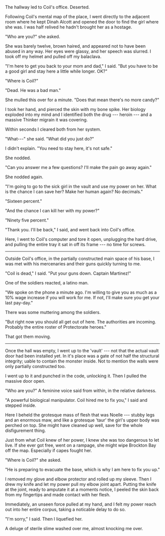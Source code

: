 The hallway led to Coil's office. Deserted.

Following Coil's mental map of the place, I went directly to the adjacent room where he
kept Dinah Alcott and opened the door to find the girl where she was. I was half relived
he hadn't brought her as a hostage.

"Who are you?" she asked.

She was barely twelve, brown haired, and appeared not to have been abused in any way. Her eyes
were glassy, and her speech was slurred. I took off my helmet and pulled off my balaclava.

"I'm here to get you back to your mom and dad," I said. "But you have to be a good girl and
stay here a little while longer. OK?"

"Where is Coil?"

"Dead. He was a bad man."

She mulled this over for a minute. "Does that mean there's no more candy?"

I took her hand, and pierced the skin with my bone spike. Her biology exploded
into my mind and I identified both the drug --- heroin --- and a massive Thinker migrain
it was covering.

Within seconds I cleared both from her system.

"What---" she said. "What did you just do?"

I didn't explain. "You need to stay here, it's not safe."

She nodded.

"Can you answer me a few questions? I'll make the pain go away again."

She nodded again.

"I'm going to go to the sick girl in the vault and use my power on her. What is the chance I
can save her? Make her human again? No decimals."

"Sixteen percent."

"And the chance I can kill her with my power?"

"Ninety five percent."

"Thank you. I'll be back," I said, and went back into Coil's office.

Here, I went to Coil's computer and tore it open, unplugging the hard drive, and pulling
the entire tray it sat in off its frame --- no time for screws.

----

Outside Coil's office, in the partially constructed main space of his base, I was met with
his mercenaries and their guns quickly turning to me.

"Coil is dead," I said. "Put your guns down. Captain Martinez!"

One of the soldiers reacted, a latino man.

"We spoke on the phone a minute ago. I'm willing to give you as much as a 10% wage increase if you
will work for me. If not, I'll make sure you get your last pay-day."

There was some muttering among the soldiers.

"But right now you should all get out of here. The authorities are incoming. Probably the entire
roster of Protectorate heroes."

That got them moving.

----

Once the hall was empty, I went up to the 'vault' --- not that the actual vault door had been installed yet.
In it's place was a gate of not half the structural integrity; uable to contain the monster
inside. Not to mention the walls were only partially constructed too.

I went up to it and punched in the code, unlocking it. Then I pulled the massive door open.

"Who are you?" A feminine voice said from within, in the relative darkness.

"A powerful biological manipulator. Coil hired me to fix you," I said and stepped inside.

Here I beheld the grotesque mass of flesh that was Noelle --- stubby legs and an enormous maw,
and like a grotesque 'taur' the girl's upper body was perched on top. She might have cleaned up well,
save for the whole disfigurement thing.

Just from what Coil knew of her power, I knew she was too dangerous to let live. If she ever got free,
went on a rampage, she might wipe Brockton Bay off the map. Especially if capes fought her.

"Where is Coil?" she asked.

"He is preparing to evacuate the base, which is why I am here to fix you up."

I removed my glove and elbow protector and rolled up my sleeve. Then I drew my knife and let my power pull
my elbow joint apart. Putting the knife at the joint, ready to amputate it at a moments notice, I peeled
the skin back from my fingertips and made contact with her flesh.

Immediately, an unseen force pulled at my hand, and I felt my power reach out into her entire corpus, taking
a noticable delay to do so.

"I'm sorry," I said. Then I liquefied her.

A deluge of sterile slime washed over me, almost knocking me over.

